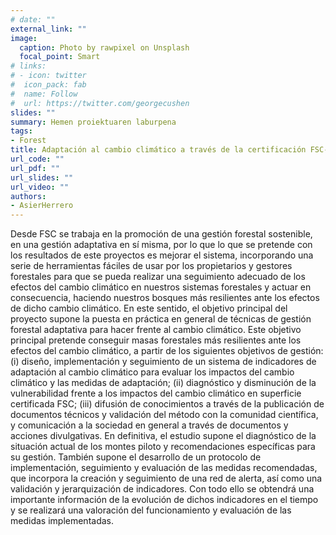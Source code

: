 ```yaml
---
# date: ""
external_link: ""
image:
  caption: Photo by rawpixel on Unsplash
  focal_point: Smart
# links:
# - icon: twitter
#  icon_pack: fab
#  name: Follow
#  url: https://twitter.com/georgecushen
slides: ""
summary: Hemen proiektuaren laburpena
tags:
- Forest
title: Adaptación al cambio climático a través de la certificación FSC- Implementación y seguimiento de un protocolo de gestión adaptativa en los bosques españoles (138/2018).
url_code: ""
url_pdf: ""
url_slides: ""
url_video: ""
authors: 
- AsierHerrero
---
```


Desde FSC se trabaja en la promoción de una gestión forestal sostenible, en una gestión adaptativa en sí misma, por lo que lo que se pretende con los resultados de este proyectos es mejorar el sistema, incorporando una serie de herramientas fáciles de usar por los propietarios y gestores forestales para que se pueda realizar una seguimiento adecuado de los efectos del cambio climático en nuestros sistemas forestales y actuar en consecuencia, haciendo nuestros bosques más resilientes ante los efectos de dicho cambio climático. En este sentido, el objetivo principal del proyecto supone la puesta en práctica en general de técnicas de gestión forestal adaptativa para hacer frente al cambio climático. Este objetivo principal pretende conseguir masas forestales más resilientes ante los efectos del cambio climático, a partir de los siguientes objetivos de gestión: (i) diseño, implementación y seguimiento de un sistema de indicadores de adaptación al cambio climático para evaluar los impactos del cambio climático y las medidas de adaptación; (ii) diagnóstico y disminución de la vulnerabilidad frente a los impactos del cambio climático en superficie certificada FSC; (iii) difusión de conocimientos a través de la publicación de documentos técnicos y validación del método con la comunidad científica, y comunicación a la sociedad en general a través de documentos y acciones divulgativas. En definitiva, el estudio supone el diagnóstico de la situación actual de los montes piloto y recomendaciones específicas para su gestión. También supone el desarrollo de un protocolo de implementación, seguimiento y evaluación de las medidas recomendadas, que incorpora la creación y seguimiento de una red de alerta, así como una validación y jerarquización de indicadores. Con todo ello se obtendrá una importante información de la evolución de dichos indicadores en el tiempo y se realizará una valoración del funcionamiento y evaluación de las medidas implementadas.